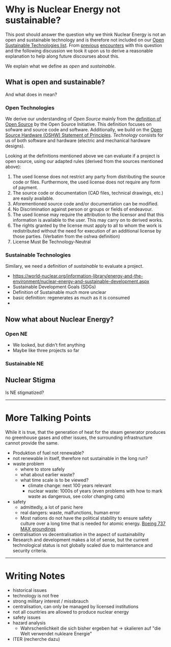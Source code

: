# Why is Nuclear Energy not sustainable?

This post should answer the question why we think Nuclear Energy is not an open and sustainable technology and is therefore not included on our [Open Sustainable Technologies list](https://opensustain.tech/).
From [previous](https://news.ycombinator.com/item?id=25217989) [encounters](https://www.reddit.com/r/climatechange/comments/jdl5s8/open_source_projects_to_sustain_stable_climate/) with this question and the following discussion we took it upon us to derive a reasonable explanation to help along future discourses about this.

We explain what we define as _open_ and _sustainable_.

## What is open and sustainable?

And what does in mean?

### Open Technologies

We derive our understanding of _Open Source_ mainly from the [definition of Open Source](https://opensource.org/osd) by the Open Source Initiative.
This definition focuses on sofware and source code and software.
Additionally, we build on the [Open Source Hardware (OSHW) Statement of Principles](https://www.oshwa.org/definition/).
_Technology_ consists for us of both software and hardware (electric and mechanical hardware designs).

Looking at the definitions mentioned above we can evaluate if a project is open source, using our adapted rules (derived from the sources mentioned above):

1. The used license does not restrict any party from distributing the source code or files. Furthermore, the used license does not require any form of payment.
2. The source code or documentation (CAD files, technical drawings, etc.) are easily available.
3. Aforementioned source code and/or documentation can be modified.
4. No Discrimination against person or groups or fields of endeavour.
5. The used license may require the attribution to the licensor and that this information is available to the user. This may carry on to derived works.
6. The rights granted by the license must apply to all to whom the work is redistributed without the need for execution of an additional license by those parties. (Verbatim from the oshwa definition)
7. License Must Be Technology-Neutral


### Sustainable Technologies


Similary, we need a definition of _sustainable_ to evaluate a project.



* https://world-nuclear.org/information-library/energy-and-the-environment/nuclear-energy-and-sustainable-development.aspx
* Sustainable Development Goals (SDGs)
* Definition of Sustainable much more unclear
* basic definition: regenerates as much as it is consumed
* 

## Now what about Nuclear Energy?

### Open NE

* We looked, but didn't fint anything
* Maybe like three projects so far

### Sustainable NE


## Nuclear Stigma

Is NE stigmatized?



- - -

# More Talking Points

While it is true, that the generation of heat for the steam generator produces no greenhouse gases and other issues,
the surrounding infrastructure cannot provide the same.

* Produktion of fuel not renewable?
* not renewable in itself, therefore not sustainable in the long run?
* waste problem
  * where to store safely
  * what about earlier waste?
  * what time scale is to be viewed?
    * climate change: next 100 years relevant
    * nuclear waste: 1000s of years (even problems with how to mark waste as dangerous, see color changing cats)
* safety
  * admittedly, a lot of panic here
  * real dangers: waste, malfunctions, human error
  * Most nations do not have the political stability to ensure safety culture over a long time that is needed for atomic energy. [Boeing 737 MAX groundings](https://en.wikipedia.org/wiki/Boeing_737_MAX_groundings)
* centralisation vs decentralisation in the aspect of sustainability
* Research and development makes a lot of sense, but the current technological status is not globally scaled due to maintenance and security criteria. 


- - -

# Writing Notes

* historical issues
* technology is not free
* strong military interest / missbrauch
* centralisation, can only be managed by licensed institutions
* not all countries are allowed to produce nuclear energy
* safety issues
* hazard analysis
  * Wahrschenlichkeit die sich bisher ergeben hat -> skalieren auf "die Welt verwendet nukleare Energie"
* ITER (recherche dazu)
  
